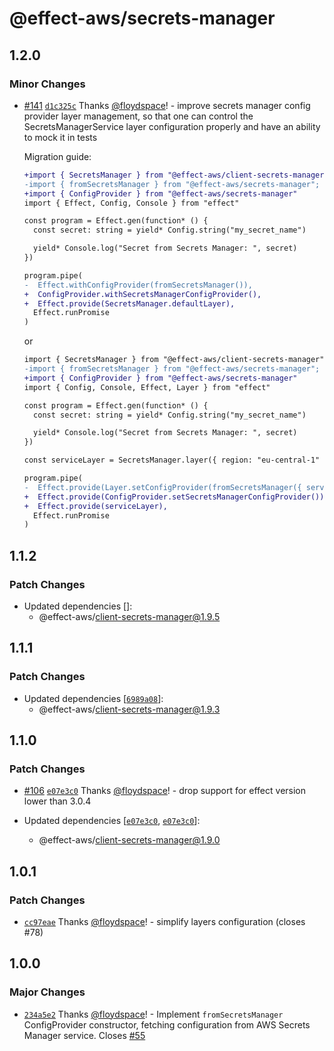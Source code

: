 # @effect-aws/secrets-manager

## 1.2.0

### Minor Changes

- [#141](https://github.com/floydspace/effect-aws/pull/141) [`d1c325c`](https://github.com/floydspace/effect-aws/commit/d1c325cbd104d1559166df449d49bb383f1eb3c4) Thanks [@floydspace](https://github.com/floydspace)! - improve secrets manager config provider layer management, so that one can control the SecretsManagerService layer configuration properly and have an ability to mock it in tests

  Migration guide:

  ```diff
  +import { SecretsManager } from "@effect-aws/client-secrets-manager"
  -import { fromSecretsManager } from "@effect-aws/secrets-manager";
  +import { ConfigProvider } from "@effect-aws/secrets-manager"
  import { Effect, Config, Console } from "effect"

  const program = Effect.gen(function* () {
    const secret: string = yield* Config.string("my_secret_name")

    yield* Console.log("Secret from Secrets Manager: ", secret)
  })

  program.pipe(
  -  Effect.withConfigProvider(fromSecretsManager()),
  +  ConfigProvider.withSecretsManagerConfigProvider(),
  +  Effect.provide(SecretsManager.defaultLayer),
    Effect.runPromise
  )
  ```

  or

  ```diff
  import { SecretsManager } from "@effect-aws/client-secrets-manager"
  -import { fromSecretsManager } from "@effect-aws/secrets-manager";
  +import { ConfigProvider } from "@effect-aws/secrets-manager"
  import { Config, Console, Effect, Layer } from "effect"

  const program = Effect.gen(function* () {
    const secret: string = yield* Config.string("my_secret_name")

    yield* Console.log("Secret from Secrets Manager: ", secret)
  })

  const serviceLayer = SecretsManager.layer({ region: "eu-central-1" })

  program.pipe(
  -  Effect.provide(Layer.setConfigProvider(fromSecretsManager({ serviceLayer }))),
  +  Effect.provide(ConfigProvider.setSecretsManagerConfigProvider()),
  +  Effect.provide(serviceLayer),
    Effect.runPromise
  )
  ```

## 1.1.2

### Patch Changes

- Updated dependencies []:
  - @effect-aws/client-secrets-manager@1.9.5

## 1.1.1

### Patch Changes

- Updated dependencies [[`6989a08`](https://github.com/floydspace/effect-aws/commit/6989a08df041108ad3a2b08272647a20f1a5d662)]:
  - @effect-aws/client-secrets-manager@1.9.3

## 1.1.0

### Patch Changes

- [#106](https://github.com/floydspace/effect-aws/pull/106) [`e07e3c0`](https://github.com/floydspace/effect-aws/commit/e07e3c0d8e9e03650e1fd443b1c5a6bdc14baa3f) Thanks [@floydspace](https://github.com/floydspace)! - drop support for effect version lower than 3.0.4

- Updated dependencies [[`e07e3c0`](https://github.com/floydspace/effect-aws/commit/e07e3c0d8e9e03650e1fd443b1c5a6bdc14baa3f), [`e07e3c0`](https://github.com/floydspace/effect-aws/commit/e07e3c0d8e9e03650e1fd443b1c5a6bdc14baa3f)]:
  - @effect-aws/client-secrets-manager@1.9.0

## 1.0.1

### Patch Changes

- [`cc97eae`](https://github.com/floydspace/effect-aws/commit/cc97eaed1f8df72b8e7fde05069e8ce8eaac578f) Thanks [@floydspace](https://github.com/floydspace)! - simplify layers configuration (closes #78)

## 1.0.0

### Major Changes

- [`234a5e2`](https://github.com/floydspace/effect-aws/commit/234a5e2d76b8cf12c180ef88584956eaeb039e89) Thanks [@floydspace](https://github.com/floydspace)! - Implement `fromSecretsManager` ConfigProvider constructor, fetching configuration from AWS Secrets Manager service.
  Closes [#55](https://github.com/floydspace/effect-aws/issues/55)
